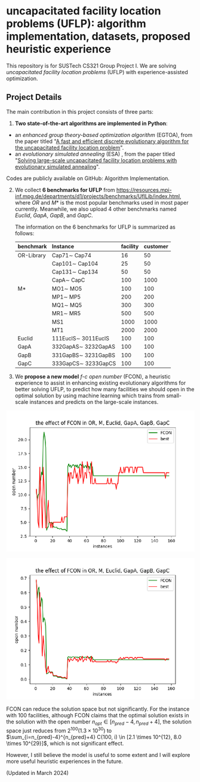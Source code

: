 # uncapacitated facility location problems (UFLP): algorithm implementation, datasets, proposed heuristic experience
This repository is for SUSTech CS321 Group Project Ⅰ. We are solving *uncapacitated facility location problems* (UFLP) with experience-assisted optimization. 

## Project Details

The main contribution in this project consists of three parts:

1. **Two state-of-the-art algorithms are implemented in Python**: 

- an *enhanced group theory-based optimization algorithm* (EGTOA), from the paper titled "[A fast and efficient discrete evolutionary algorithm for the uncapacitated facility location problem](https://www.sciencedirect.com/science/article/pii/S0957417422019960)".
- an *evolutionary simulated annealing* (ESA) , from the paper titled "[Solving large-scale uncapacitated facility location problems with evolutionary simulated annealing](https://www.tandfonline.com/doi/abs/10.1080/00207540600621003)".

Codes are publicly available on GitHub: Algorithm Implementation.

2. We collect **6 benchmarks for UFLP** from https://resources.mpi-inf.mpg.de/departments/d1/projects/benchmarks/UflLib/index.html, where $OR$ and $M*$ is the most popular benchmarks used in most paper currently. Meanwhile, we also upload 4 other benchmarks named $Euclid$, $GapA$, $GapB$, and $GapC$.

   The information on the 6 benchmarks for UFLP is summarized as follows:

   | benchmark  | Instance            | facility | customer |
   | ---------- | ------------------- | -------- | -------- |
   | OR-Library | Cap71∼ Cap74        | 16       | 50       |
   |            | Cap101∼ Cap104      | 25       | 50       |
   |            | Cap131∼ Cap134      | 50       | 50       |
   |            | CapA∼ CapC          | 100      | 1000     |
   | M*         | MO1∼ MO5            | 100      | 100      |
   |            | MP1∼ MP5            | 200      | 200      |
   |            | MQ1∼ MQ5            | 300      | 300      |
   |            | MR1∼ MR5            | 500      | 500      |
   |            | MS1                 | 1000     | 1000     |
   |            | MT1                 | 2000     | 2000     |
   | Euclid     | 111EuclS∼ 3011EuclS | 100      | 100      |
   | GapA       | 332GapAS∼ 3232GapAS | 100      | 100      |
   | GapB       | 331GapBS∼ 3231GapBS | 100      | 100      |
   | GapC       | 333GapCS∼ 3233GapCS | 100      | 100      |
   
3. We **propose a new model** *f-c open number* (FCON), a heuristic experience to assist in enhancing existing evolutionary algorithms for better solving UFLP, to predict how many facilities we should open in the optimal solution by using machine learning which trains from small-scale instances and predicts on the large-scale instances. 

![image-20240401143557099](README.assets/image-20240401143557099.png)

![image-20240401143633134](README.assets/image-20240401143633134.png)

FCON can reduce the solution space but not significantly. For the instance with 100 facilities, although FCON claims that the optimal solution exists in the solution with the open number $n_{opt} \in [n_{pred}-4, n_{pred}+4]$, the solution space just reduces from $2^{100} (1.3 \times 10^{30})$ to $\sum_{i=n_{pred}-4}^{n_{pred}+4} C(100, i) \in [2.1 \times 10^{12}, 8.0 \times 10^{29}]$, which is not significant effect.

However, I still believe the model is useful to some extent and I will explore more useful heuristic experiences in the future.

(Updated in March 2024)
